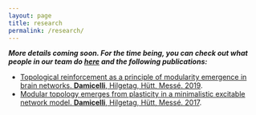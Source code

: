 ```yaml
---
layout: page
title: research
permalink: /research/
---
```


***More details coming soon. For the time being, you can check out what people in our team do [here](https://www.uke.de/english/departments-institutes/institutes/computational-neuroscience/research/index.html) and the following publications:***
  - [Topological reinforcement as a principle of modularity emergence in brain networks. **Damicelli**, Hilgetag, Hütt, Messé. 2019](https://www.mitpressjournals.org/doi/full/10.1162/netn_a_00085).
  - [Modular topology emerges from plasticity in a minimalistic excitable network model. **Damicelli**, Hilgetag, Hütt, Messé. 2017](https://aip.scitation.org/doi/pdf/10.1063/1.4979561).
  
